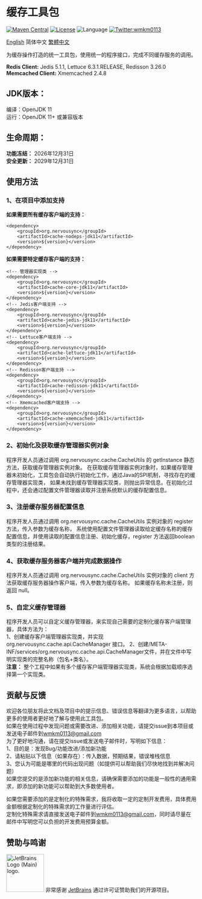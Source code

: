 # 缓存工具包

[![Maven Central](https://maven-badges.herokuapp.com/maven-central/org.nervousync/cache-jdk11/badge.svg)](https://maven-badges.herokuapp.com/maven-central/org.nervousync/cache-jdk11/)
[![License](https://img.shields.io/github/license/wmkm0113/cache-jdk11.svg)](https://github.com/wmkm0113/cache-jdk11/blob/master/LICENSE)
![Language](https://img.shields.io/badge/language-Java-green)
[![Twitter:wmkm0113](https://img.shields.io/twitter/follow/wmkm0113?label=Follow)](https://twitter.com/wmkm0113)

[English](README.md)
简体中文
[繁體中文](README_zh_TW.md)

为缓存操作打造的统一工具包，使用统一的程序接口，完成不同缓存服务的调用。

**Redis Client:** Jedis 5.1.1, Lettuce 6.3.1.RELEASE, Redisson 3.26.0   
**Memcached Client:** Xmemcached 2.4.8

## JDK版本：
编译：OpenJDK 11   
运行：OpenJDK 11+ 或兼容版本

## 生命周期：
**功能冻结：** 2026年12月31日   
**安全更新：** 2029年12月31日

## 使用方法
### 1、在项目中添加支持
**如果需要所有缓存客户端的支持：**
```
<dependency>
    <groupId>org.nervousync</groupId>
	<artifactId>cache-nodeps-jdk11</artifactId>
    <version>${version}</version>
</dependency>
```
**如果需要特定缓存客户端的支持：**
```
<!-- 管理器实现类 -->
<dependency>
    <groupId>org.nervousync</groupId>
	<artifactId>cache-core-jdk11</artifactId>
    <version>${version}</version>
</dependency>
<!-- Jedis客户端支持 -->
<dependency>
    <groupId>org.nervousync</groupId>
	<artifactId>cache-jedis-jdk11</artifactId>
    <version>${version}</version>
</dependency>
<!-- Lettuce客户端支持 -->
<dependency>
    <groupId>org.nervousync</groupId>
	<artifactId>cache-lettuce-jdk11</artifactId>
    <version>${version}</version>
</dependency>
<!-- Redisson客户端支持 -->
<dependency>
    <groupId>org.nervousync</groupId>
	<artifactId>cache-redisson-jdk11</artifactId>
    <version>${version}</version>
</dependency>
<!-- Xmemcached客户端支持 -->
<dependency>
    <groupId>org.nervousync</groupId>
	<artifactId>cache-xmemcached-jdk11</artifactId>
    <version>${version}</version>
</dependency>
```

### 2、初始化及获取缓存管理器实例对象
程序开发人员通过调用 org.nervousync.cache.CacheUtils 的 getInstance 静态方法，获取缓存管理器实例对象。
在获取缓存管理器实例对象时，如果缓存管理器未初始化，工具包会自动执行初始化工作，通过Java的SPI机制，寻找存在的缓存管理器实现类，
如果未找到缓存管理器实现类，则抛出异常信息。在初始化过程中，还会通过配置文件管理器读取并注册系统默认的缓存配置信息。

### 3、注册缓存服务器配置信息
程序开发人员通过调用 org.nervousync.cache.CacheUtils 实例对象的 register 方法，传入参数为缓存名称，
系统使用配置文件管理器读取给定缓存名称的缓存配置信息，并使用读取的配置信息注册、初始化缓存，register 方法返回boolean类型的注册结果。

### 4、获取缓存服务器客户端并完成数据操作
程序开发人员通过调用 org.nervousync.cache.CacheUtils 实例对象的 client 方法获取缓存服务器操作客户端，传入参数为缓存名称。
如果缓存名称未注册，则返回 null。

### 5、自定义缓存管理器
程序开发人员可以自定义缓存管理器，来实现自己需要的定制化缓存客户端管理器，具体方法为：   
1、创建缓存客户端管理器实现类，并实现 org.nervousync.cache.api.CacheManager 接口。
2、创建/META-INF/services/org.nervousync.cache.api.CacheManager文件，并在文件中写明实现类的完整名称（包名+类名）。   
**注意：** 整个工程中如果有多个缓存客户端管理器实现类，系统会根据加载顺序选择第一个实现类。

## 贡献与反馈
欢迎各位朋友将此文档及项目中的提示信息、错误信息等翻译为更多语言，以帮助更多的使用者更好地了解与使用此工具包。   
如果在使用过程中发现问题或需要改进、添加相关功能，请提交issue到本项目或发送电子邮件到[wmkm0113\@gmail.com](mailto:wmkm0113@gmail.com?subject=bugs_and_features)   
为了更好地沟通，请在提交issue或发送电子邮件时，写明如下信息：   
1、目的是：发现Bug/功能改进/添加新功能   
2、请粘贴以下信息（如果存在）：传入数据，预期结果，错误堆栈信息   
3、您认为可能是哪里的代码出现问题（如提供可以帮助我们尽快地找到并解决问题）   
如果您提交的是添加新功能的相关信息，请确保需要添加的功能是一般性的通用需求，即添加的新功能可以帮助到大多数使用者。

如果您需要添加的是定制化的特殊需求，我将收取一定的定制开发费用，具体费用金额根据定制化的特殊需求的工作量进行评估。   
定制化特殊需求请直接发送电子邮件到[wmkm0113\@gmail.com](mailto:wmkm0113@gmail.com?subject=payment_features)，同时请尽量在邮件中写明您可以负担的开发费用预算金额。

## 赞助与鸣谢
<span id="JetBrains">
    <img src="https://resources.jetbrains.com/storage/products/company/brand/logos/jb_beam.png" width="100px" height="100px" alt="JetBrains Logo (Main) logo.">
    <span>非常感谢 <a href="https://www.jetbrains.com/">JetBrains</a> 通过许可证赞助我们的开源项目。</span>
</span>